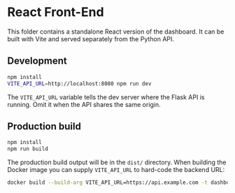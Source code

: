 # React Front-End

This folder contains a standalone React version of the dashboard. It can be built with Vite and served separately from the Python API.

## Development

```bash
npm install
VITE_API_URL=http://localhost:8080 npm run dev
```

The `VITE_API_URL` variable tells the dev server where the Flask API is
running. Omit it when the API shares the same origin.

## Production build

```bash
npm install
npm run build
```

The production build output will be in the `dist/` directory. When building the
Docker image you can supply `VITE_API_URL` to hard-code the backend URL:

```bash
docker build --build-arg VITE_API_URL=https://api.example.com -t dashboard .
```

